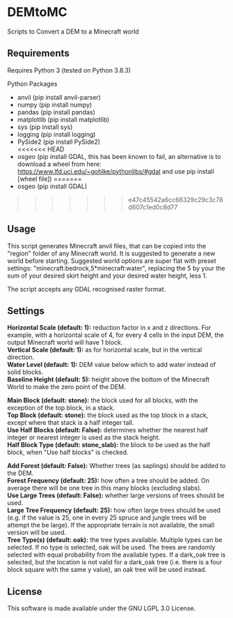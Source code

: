 # DEMtoMC
Scripts to Convert a DEM to a Minecraft world


## Requirements
Requires Python 3 (tested on Python 3.8.3)

Python Packages  
-	anvil (pip install anvil-parser)  
-	numpy (pip install numpy)  
-	pandas (pip install pandas)  
-	matplotlib (pip install matplotlib)  
-	sys (pip install sys)  
- logging (pip install logging)
-	PySide2 (pip install PySide2)  
<<<<<<< HEAD
- osgeo (pip install GDAL, this has been known to fail, an alternative is to download a wheel from here: https://www.lfd.uci.edu/~gohlke/pythonlibs/#gdal and use pip install [wheel file])
=======
-	osgeo (pip install GDAL)  
>>>>>>> e47c45542a6cc66329c29c3c78d607c1ed0c8d77

## Usage
This script generates Minecraft anvil files, that can be copied into the "region" folder of any Minecraft world. It is suggested to generate a new world before starting. Suggested world options are super flat with preset settings: "minecraft:bedrock,5*minecraft:water", replacing the 5 by your the sum of your desired skirt height and your desired water height, less 1.

The script accepts any GDAL recognised raster format.

## Settings
**Horizontal Scale (default: 1):** reduction factor in x and z directions. For example, with a horizontal scale of 4, for every 4 cells in the input DEM, the output Minecraft world will have 1 block.  
**Vertical Scale (default: 1):** as for horizontal scale, but in the vertical direction.  
**Water Level (default: 1):** DEM value below which to add water instead of solid blocks.  
**Baseline Height (default: 5):** height above the bottom of the Minecraft World to make the zero point of the DEM.  

**Main Block (default: stone):** the block used for all blocks, with the exception of the top block, in a stack.  
**Top Block (default: stone):** the block used as the top block in a stack, except where that stack is a half integer tall.  
**Use Half Blocks (default: False):** determines whether the nearest half integer or nearest integer is used as the stack height.  
**Half Block Type (default: stone_slab):** the block to be used as the half block, when "Use half blocks" is checked.  

**Add Forest (default: False):** Whether trees (as saplings) should be added to the DEM.  
**Forest Frequency (default: 25):** how often a tree should be added. On average there will be one tree in this many blocks (excluding slabs).  
**Use Large Trees (default: False):** whether large versions of trees should be used.  
**Large Tree Frequency (default: 25):** how often large trees should be used (e.g. if the value is 25, one in every 25 spruce and jungle trees will be attempt the be large). If the appropriate terrain is not available, the small version will be used.  
**Tree Type(s) (default: oak):** the tree types available. Multiple types can be selected. If no type is selected, oak will be used. The trees are randomly selected with equal probability from the available types. If a dark_oak tree is selected, but the location is not valid for a dark_oak tree (i.e. there is a four block square with the same y value), an oak tree will be used instead.


## License
This software is made available under the GNU LGPL 3.0 License.
